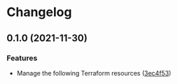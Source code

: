 # Changelog

## 0.1.0 (2021-11-30)


### Features

* Manage the following Terraform resources ([3ec4f53](https://www.github.com/dhoppeIT/terraform-tfe-oauth_client/commit/3ec4f533377e83f767a2ede15da2597c9e76bb7e))

